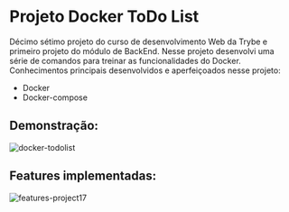 # Projeto Docker ToDo List #

Décimo sétimo projeto do curso de desenvolvimento Web da Trybe e primeiro projeto do módulo de BackEnd. Nesse projeto desenvolvi uma série de comandos para treinar as funcionalidades do Docker. Conhecimentos principais desenvolvidos e aperfeiçoados nesse projeto: 

- Docker
- Docker-compose 

## Demonstração: ##

![docker-todolist](https://github.com/gabrielaguiardantas/project-docker-todo-list/assets/110852595/2ae42843-846d-4f21-bc2f-3b5e9a24761b)

## Features implementadas: ##

![features-project17](https://github.com/gabrielaguiardantas/project-docker-todo-list/assets/110852595/cfde4f95-1de3-46b1-8825-a249e2ede14d)
